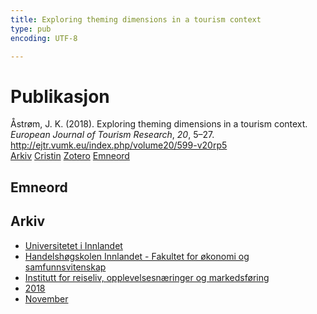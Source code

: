```yaml
---
title: Exploring theming dimensions in a tourism context
type: pub
encoding: UTF-8

---
```

<h1>Publikasjon</h1>
<article id="csl-bib-container-XQZHNWIQ" class="csl-bib-container">
  <div class="csl-bib-body"> <div class="csl-entry">Åstrøm, J. K. (2018). Exploring theming dimensions in a tourism context. <i>European Journal of Tourism Research</i>, <i>20</i>, 5–27. <a href="http://ejtr.vumk.eu/index.php/volume20/599-v20rp5">http://ejtr.vumk.eu/index.php/volume20/599-v20rp5</a></div> </div>
  <div class="csl-bib-buttons">
    <a href="#taxonomy-article-XQZHNWIQ" alt="archive" class="csl-bib-button">Arkiv</a>
    <a href="https://app.cristin.no/results/show.jsf?id=1627431" alt="Cristin" class="csl-bib-button">Cristin</a>
    <a href="http://zotero.org/groups/5881554/items/XQZHNWIQ" alt="Zotero" class="csl-bib-button">Zotero</a>
    <a href="#keywords-article-XQZHNWIQ" alt="keywords" class="csl-bib-button">Emneord</a>
  </div>
  <div id="csl-bib-meta-container-XQZHNWIQ"></div>
</article>
<div id="csl-bib-meta-XQZHNWIQ" class="csl-bib-meta">
  <article id="keywords-article-XQZHNWIQ" class="keywords-article">
    <h1>Emneord</h1>
    
  </article>
  <article id="taxonomy-article-XQZHNWIQ" class="taxonomy-article">
    <h1>Arkiv</h1>
    <ul>
      <li><a href="{{< params subfolder >}}nn/archive/?key=3DCRN523">Universitetet i Innlandet</a></li>
      <li><a href="{{< params subfolder >}}nn/archive/?key=DU8Q9LN9">Handelshøgskolen Innlandet - Fakultet for økonomi og samfunnsvitenskap</a></li>
      <li><a href="{{< params subfolder >}}nn/archive/?key=HTIZLGPZ">Institutt for reiseliv, opplevelsesnæringer og markedsføring</a></li>
      <li><a href="{{< params subfolder >}}nn/archive/?key=E7U487S5">2018</a></li>
      <li><a href="{{< params subfolder >}}nn/archive/?key=67A3MQIQ">November</a></li>
    </ul>
  </article>
</div>
